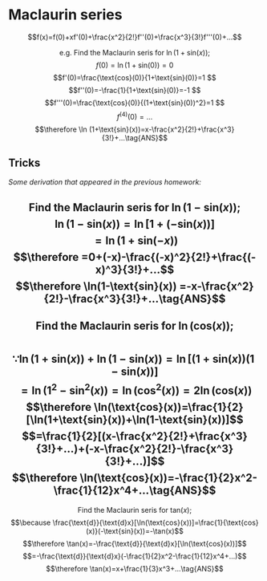 # Maclaurin series
$$f(x)=f(0)+xf'(0)+\frac{x^2}{2!}f''(0)+\frac{x^3}{3!}f'''(0)+...$$

$$\text{e.g. Find the Maclaurin seris for } \ln(1+\text{sin}(x));$$
$$f(0)=\ln(1+\text{sin}(0))=0  $$
$$f'(0)=\frac{\text{cos}(0)}{1+\text{sin}(0)}=1 $$ 
$$f''(0)=-\frac{1}{1+\text{sin}(0)}=-1  $$
$$f'''(0)=\frac{\text{cos}(0)}{(1+\text{sin}(0))^2}=1 $$
$$f^{(4)}(0)=...$$
$$\therefore \ln (1+\text{sin}(x))=x-\frac{x^2}{2!}+\frac{x^3}{3!}+...\tag{ANS}$$ 

## Tricks  

*Some derivation that appeared in the previous homework:*  

$$\text{Find the Maclaurin seris for } \ln(1-\text{sin}(x));$$
$$\ln(1-\text{sin}(x))=\ln[1+(-\text{sin}(x))]$$
$$=\ln(1+\text{sin}(-x))$$
$$\therefore =0+(-x)-\frac{(-x)^2}{2!}+\frac{(-x)^3}{3!}+...$$
$$\therefore \ln(1-\text{sin}(x)) =-x-\frac{x^2}{2!}-\frac{x^3}{3!}+...\tag{ANS}$$  
---

$$\text{Find the Maclaurin seris for } \ln(\text{cos}(x));$$  
$$\because \ln(1+\text{sin}(x))+\ln(1-\text{sin}(x))=\ln[(1+\text{sin}(x))(1-\text{sin}(x))]$$
$$=\ln(1^2-\text{sin}^2(x))=\ln(\text{cos}^2(x))=2\ln(\text{cos}(x))$$
$$\therefore \ln(\text{cos}(x))=\frac{1}{2}[\ln(1+\text{sin}(x))+\ln(1-\text{sin}(x))]$$
$$=\frac{1}{2}[(x-\frac{x^2}{2!}+\frac{x^3}{3!}+...)+(-x-\frac{x^2}{2!}-\frac{x^3}{3!}+...)]$$
$$\therefore \ln(\text{cos}(x))=-\frac{1}{2}x^2-\frac{1}{12}x^4+...\tag{ANS}$$
---

$$\text{Find the Maclaurin seris for } \text{tan}(x);$$
$$\because \frac{\text{d}}{\text{d}x}[\ln(\text{cos}(x))]=\frac{1}{\text{cos}(x)}(-\text{sin}(x))=-\tan(x)$$
$$\therefore \tan(x)=-\frac{\text{d}}{\text{d}x}[\ln(\text{cos}(x))]$$
$$=-\frac{\text{d}}{\text{d}x}(-\frac{1}{2}x^2-\frac{1}{12}x^4+...)$$
$$\therefore \tan(x)=x+\frac{1}{3}x^3+...\tag{ANS}$$